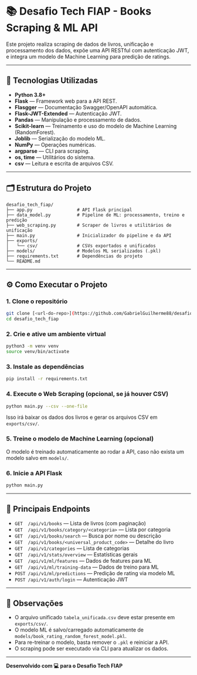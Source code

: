 
# 📚 Desafio Tech FIAP - Books Scraping & ML API

Este projeto realiza scraping de dados de livros, unificação e processamento dos dados, expõe uma API RESTful com autenticação JWT, e integra um modelo de Machine Learning para predição de ratings.

---

## 🚀 Tecnologias Utilizadas

- **Python 3.8+**
- **Flask** — Framework web para a API REST.
- **Flasgger** — Documentação Swagger/OpenAPI automática.
- **Flask-JWT-Extended** — Autenticação JWT.
- **Pandas** — Manipulação e processamento de dados.
- **Scikit-learn** — Treinamento e uso do modelo de Machine Learning (RandomForest).
- **Joblib** — Serialização do modelo ML.
- **NumPy** — Operações numéricas.
- **argparse** — CLI para scraping.
- **os, time** — Utilitários do sistema.
- **csv** — Leitura e escrita de arquivos CSV.

---

## 🗂️ Estrutura do Projeto

```
desafio_tech_fiap/
├── app.py                 # API Flask principal
├── data_model.py          # Pipeline de ML: processamento, treino e predição
├── web_scraping.py        # Scraper de livros e utilitários de unificação
├── main.py                # Inicializador do pipeline e da API
├── exports/
│   └── csv/               # CSVs exportados e unificados
├── models/                # Modelos ML serializados (.pkl)
├── requirements.txt       # Dependências do projeto
└── README.md
```

---

## ⚙️ Como Executar o Projeto

### 1. Clone o repositório

```bash
git clone [<url-do-repo>](https://github.com/GabrielGuilherme88/desafio_tech_fiap)
cd desafio_tech_fiap
```

### 2. Crie e ative um ambiente virtual

```bash
python3 -m venv venv
source venv/bin/activate
```

### 3. Instale as dependências

```bash
pip install -r requirements.txt
```

### 4. Execute o Web Scraping (opcional, se já houver CSV)

```bash
python main.py --csv --one-file
```

Isso irá baixar os dados dos livros e gerar os arquivos CSV em `exports/csv/`.

### 5. Treine o modelo de Machine Learning (opcional)

O modelo é treinado automaticamente ao rodar a API, caso não exista um modelo salvo em `models/`.

### 6. Inicie a API Flask

```bash
python main.py
```

---

## 📡 Principais Endpoints

- `GET  /api/v1/books` — Lista de livros (com paginação)
- `GET  /api/v1/books/category/<categoria>` — Lista por categoria
- `GET  /api/v1/books/search` — Busca por nome ou descrição
- `GET  /api/v1/books/<universal_product_code>` — Detalhe do livro
- `GET  /api/v1/categories` — Lista de categorias
- `GET  /api/v1/stats/overview` — Estatísticas gerais
- `GET  /api/v1/ml/features` — Dados de features para ML
- `GET  /api/v1/ml/training-data` — Dados de treino para ML
- `POST /api/v1/ml/predictions` — Predição de rating via modelo ML
- `POST /api/v1/auth/login` — Autenticação JWT

---

## 📝 Observações

- O arquivo unificado `tabela_unificada.csv` deve estar presente em `exports/csv/`.
- O modelo ML é salvo/carregado automaticamente de `models/book_rating_random_forest_model.pkl`.
- Para re-treinar o modelo, basta remover o `.pkl` e reiniciar a API.
- O scraping pode ser executado via CLI para atualizar os dados.

---

**Desenvolvido com 💻 para o Desafio Tech FIAP**
